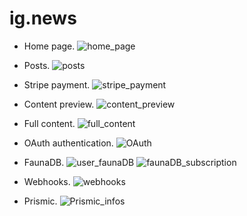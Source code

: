 # ig.news

- Home page.
![home_page](https://user-images.githubusercontent.com/57713413/131266046-2994b4b1-a08a-4aa6-946c-397f1042a03b.png)

- Posts.
![posts](https://user-images.githubusercontent.com/57713413/131266065-5539ebe3-3e3e-4fef-b9cb-eaa57fdfdb33.png)

- Stripe payment.
![stripe_payment](https://user-images.githubusercontent.com/57713413/131266070-97392f80-dcca-4ab3-bf9f-4563c58c7d43.png)

- Content preview.
![content_preview](https://user-images.githubusercontent.com/57713413/131266263-1b2c6224-a7ff-43e5-8179-d7bd00ef5a07.png)

- Full content.
![full_content](https://user-images.githubusercontent.com/57713413/131266268-9eb288f5-dfc0-4b53-9394-d1a2c0d82c80.png)

- OAuth authentication.
![OAuth](https://user-images.githubusercontent.com/57713413/131266284-1c4c2aae-208c-4ee9-a690-97db29accc2c.png)

- FaunaDB.
![user_faunaDB](https://user-images.githubusercontent.com/57713413/131266292-e4e49e55-4c72-4d83-b0de-ddd167328eba.png)
![faunaDB_subscription](https://user-images.githubusercontent.com/57713413/131266314-8c7a7482-9fb5-40a4-b06d-e44f6ed98a03.png)

- Webhooks.
![webhooks](https://user-images.githubusercontent.com/57713413/131266323-139d29c9-9115-4efa-83f2-cbef546818ae.png)

- Prismic.
![Prismic_infos](https://user-images.githubusercontent.com/57713413/131266365-b8aae89a-c492-4714-b2c5-aa9a89453910.png)


